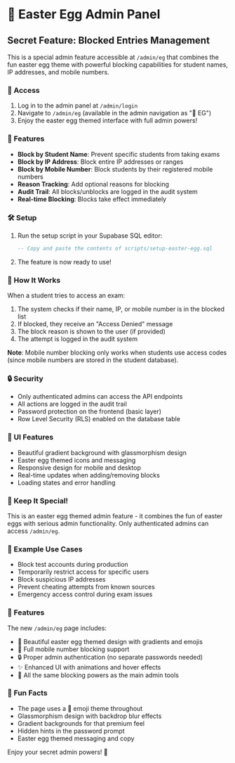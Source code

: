 # 🥚 Easter Egg Admin Panel

## Secret Feature: Blocked Entries Management

This is a special admin feature accessible at `/admin/eg` that combines the fun easter egg theme with powerful blocking capabilities for student names, IP addresses, and mobile numbers.

### 🔐 Access

1. Log in to the admin panel at `/admin/login`
2. Navigate to `/admin/eg` (available in the admin navigation as "🥚 EG")
3. Enjoy the easter egg themed interface with full admin powers!

### 🚫 Features

- **Block by Student Name**: Prevent specific students from taking exams
- **Block by IP Address**: Block entire IP addresses or ranges
- **Block by Mobile Number**: Block students by their registered mobile numbers
- **Reason Tracking**: Add optional reasons for blocking
- **Audit Trail**: All blocks/unblocks are logged in the audit system
- **Real-time Blocking**: Blocks take effect immediately

### 🛠️ Setup

1. Run the setup script in your Supabase SQL editor:
   ```sql
   -- Copy and paste the contents of scripts/setup-easter-egg.sql
   ```

2. The feature is now ready to use!

### 🎯 How It Works

When a student tries to access an exam:
1. The system checks if their name, IP, or mobile number is in the blocked list
2. If blocked, they receive an "Access Denied" message
3. The block reason is shown to the user (if provided)
4. The attempt is logged in the audit system

**Note**: Mobile number blocking only works when students use access codes (since mobile numbers are stored in the student database).

### 🔒 Security

- Only authenticated admins can access the API endpoints
- All actions are logged in the audit trail
- Password protection on the frontend (basic layer)
- Row Level Security (RLS) enabled on the database table

### 🎨 UI Features

- Beautiful gradient background with glassmorphism design
- Easter egg themed icons and messaging
- Responsive design for mobile and desktop
- Real-time updates when adding/removing blocks
- Loading states and error handling

### 🤫 Keep It Special!

This is an easter egg themed admin feature - it combines the fun of easter eggs with serious admin functionality. Only authenticated admins can access `/admin/eg`.

### 📝 Example Use Cases

- Block test accounts during production
- Temporarily restrict access for specific users
- Block suspicious IP addresses
- Prevent cheating attempts from known sources
- Emergency access control during exam issues

### 🔧 Features

The new `/admin/eg` page includes:
- 🎨 Beautiful easter egg themed design with gradients and emojis
- 📱 Full mobile number blocking support
- 🔒 Proper admin authentication (no separate passwords needed)
- ✨ Enhanced UI with animations and hover effects
- 🎯 All the same blocking powers as the main admin tools

### 🎉 Fun Facts

- The page uses a 🥚 emoji theme throughout
- Glassmorphism design with backdrop blur effects
- Gradient backgrounds for that premium feel
- Hidden hints in the password prompt
- Easter egg themed messaging and copy

Enjoy your secret admin powers! 🚀